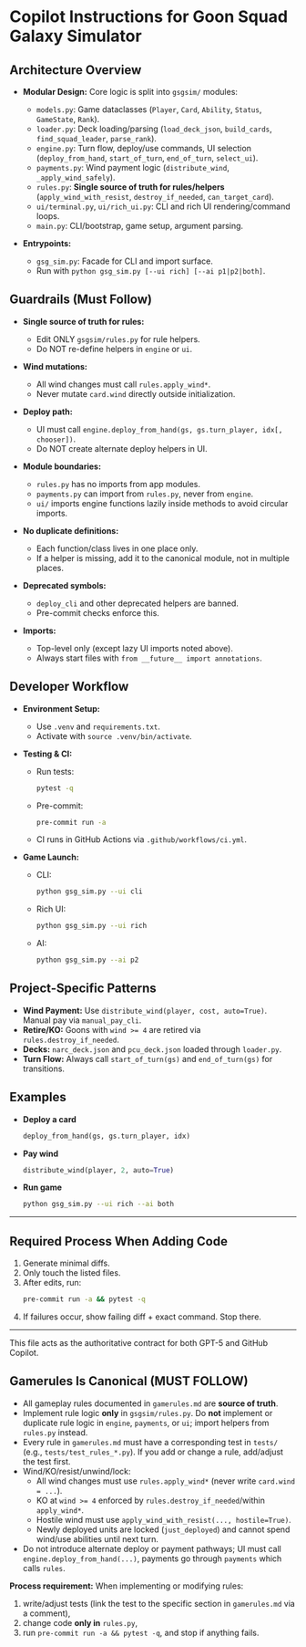 # Copilot Instructions for Goon Squad Galaxy Simulator

## Architecture Overview

- **Modular Design:** Core logic is split into `gsgsim/` modules:
  - `models.py`: Game dataclasses (`Player`, `Card`, `Ability`, `Status`, `GameState`, `Rank`).
  - `loader.py`: Deck loading/parsing (`load_deck_json`, `build_cards`, `find_squad_leader`, `parse_rank`).
  - `engine.py`: Turn flow, deploy/use commands, UI selection (`deploy_from_hand`, `start_of_turn`, `end_of_turn`, `select_ui`).
  - `payments.py`: Wind payment logic (`distribute_wind`, `_apply_wind_safely`).
  - `rules.py`: **Single source of truth for rules/helpers** (`apply_wind_with_resist`, `destroy_if_needed`, `can_target_card`).
  - `ui/terminal.py`, `ui/rich_ui.py`: CLI and rich UI rendering/command loops.
  - `main.py`: CLI/bootstrap, game setup, argument parsing.

- **Entrypoints:**
  - `gsg_sim.py`: Facade for CLI and import surface.
  - Run with `python gsg_sim.py [--ui rich] [--ai p1|p2|both]`.

## Guardrails (Must Follow)

- **Single source of truth for rules:**  
  - Edit ONLY `gsgsim/rules.py` for rule helpers.  
  - Do NOT re-define helpers in `engine` or `ui`.  

- **Wind mutations:**  
  - All wind changes must call `rules.apply_wind*`.  
  - Never mutate `card.wind` directly outside initialization.  

- **Deploy path:**  
  - UI must call `engine.deploy_from_hand(gs, gs.turn_player, idx[, chooser])`.  
  - Do NOT create alternate deploy helpers in UI.  

- **Module boundaries:**  
  - `rules.py` has no imports from app modules.  
  - `payments.py` can import from `rules.py`, never from `engine`.  
  - `ui/` imports engine functions lazily inside methods to avoid circular imports.  

- **No duplicate definitions:**  
  - Each function/class lives in one place only.  
  - If a helper is missing, add it to the canonical module, not in multiple places.  

- **Deprecated symbols:**  
  - `deploy_cli` and other deprecated helpers are banned.  
  - Pre-commit checks enforce this.  

- **Imports:**  
  - Top-level only (except lazy UI imports noted above).  
  - Always start files with `from __future__ import annotations`.  

## Developer Workflow

- **Environment Setup:**  
  - Use `.venv` and `requirements.txt`.  
  - Activate with `source .venv/bin/activate`.  

- **Testing & CI:**  
  - Run tests:  
    ```bash
    pytest -q
    ```  
  - Pre-commit:  
    ```bash
    pre-commit run -a
    ```  
  - CI runs in GitHub Actions via `.github/workflows/ci.yml`.  

- **Game Launch:**  
  - CLI:  
    ```bash
    python gsg_sim.py --ui cli
    ```  
  - Rich UI:  
    ```bash
    python gsg_sim.py --ui rich
    ```  
  - AI:  
    ```bash
    python gsg_sim.py --ai p2
    ```  

## Project-Specific Patterns

- **Wind Payment:** Use `distribute_wind(player, cost, auto=True)`. Manual pay via `manual_pay_cli`.  
- **Retire/KO:** Goons with `wind >= 4` are retired via `rules.destroy_if_needed`.  
- **Decks:** `narc_deck.json` and `pcu_deck.json` loaded through `loader.py`.  
- **Turn Flow:** Always call `start_of_turn(gs)` and `end_of_turn(gs)` for transitions.  

## Examples

- **Deploy a card**
  ```python
  deploy_from_hand(gs, gs.turn_player, idx)
  ```

- **Pay wind**
  ```python
  distribute_wind(player, 2, auto=True)
  ```

- **Run game**
  ```bash
  python gsg_sim.py --ui rich --ai both
  ```

---

## Required Process When Adding Code

1. Generate minimal diffs.  
2. Only touch the listed files.  
3. After edits, run:  
   ```bash
   pre-commit run -a && pytest -q
   ```  
4. If failures occur, show failing diff + exact command. Stop there.  

---

This file acts as the authoritative contract for both GPT-5 and GitHub Copilot.

## Gamerules Is Canonical (MUST FOLLOW)

- All gameplay rules documented in `gamerules.md` are **source of truth**.
- Implement rule logic **only** in `gsgsim/rules.py`. Do **not** implement or duplicate rule logic in `engine`, `payments`, or `ui`; import helpers from `rules.py` instead.
- Every rule in `gamerules.md` must have a corresponding test in `tests/` (e.g., `tests/test_rules_*.py`). If you add or change a rule, add/adjust the test first.
- Wind/KO/resist/unwind/lock:
  - All wind changes must use `rules.apply_wind*` (never write `card.wind = ...`).
  - KO at `wind >= 4` enforced by `rules.destroy_if_needed`/within `apply_wind*`.
  - Hostile wind must use `apply_wind_with_resist(..., hostile=True)`.
  - Newly deployed units are locked (`just_deployed`) and cannot spend wind/use abilities until next turn.
- Do not introduce alternate deploy or payment pathways; UI must call `engine.deploy_from_hand(...)`, payments go through `payments` which calls `rules`.

**Process requirement:** When implementing or modifying rules:
1) write/adjust tests (link the test to the specific section in `gamerules.md` via a comment),
2) change code **only in** `rules.py`,
3) run `pre-commit run -a && pytest -q`, and stop if anything fails.

